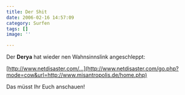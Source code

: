```yaml
---
title: Der Shit
date: 2006-02-16 14:57:09
category: Surfen
tags: []
image: ''

---
```


Der **Derya** hat wieder nen Wahnsinnslink angeschleppt:  

  

[http://www.netdisaster.com/...](http://www.netdisaster.com/go.php?mode=cow&url=http://www.misantropolis.de/home.php)  

  

Das müsst Ihr Euch anschauen!
